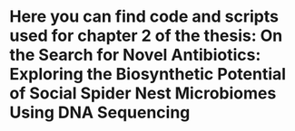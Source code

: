 # Here you can find code and scripts used for chapter 2 of the thesis: On the Search for Novel Antibiotics:                                      Exploring the Biosynthetic Potential of Social Spider Nest Microbiomes Using DNA Sequencing

